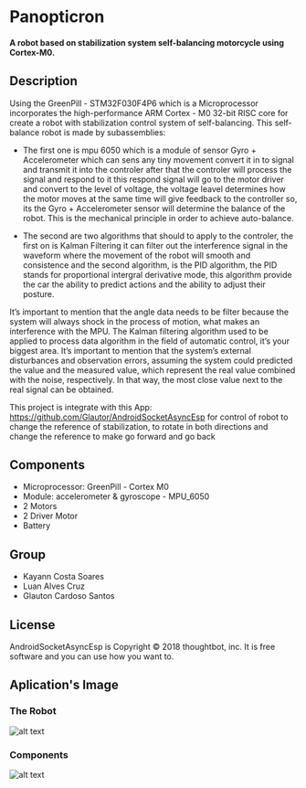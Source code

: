 # Panopticron
#### A robot based on stabilization system self-balancing motorcycle using Cortex-M0. 

## Description
Using the GreenPill - STM32F030F4P6 which is a Microprocessor incorporates the high-performance ARM Cortex - M0 32-bit RISC core for create a robot with stabilization control system of self-balancing. This self-balance robot is made by subassemblies: 

* The first one is mpu 6050 which is a module of sensor Gyro + Accelerometer which can sens any tiny movement convert it in to signal and transmit it into the controler after that the controler will process the signal and respond to it this respond signal will go to the motor driver and convert to the level of voltage, the voltage leavel determines how the motor moves at the same time  will give feedback to the controller so, its the Gyro + Accelerometer sensor will determine the balance of the robot. This is the mechanical principle in order to achieve auto-balance.

* The second are two algorithms that should to apply to the controler, the first on is Kalman Filtering it can filter out the interference signal in the waveform where the movement of the robot will smooth and consistence and the second algorithm, is the PID algorithm, the PID stands for  proportional intergral derivative mode, this algorithm provide the car the ability to predict actions and the ability to adjust their posture. 

It’s important to mention that the angle data needs to be filter because the system will always shock in the process of motion, what makes an interference with the MPU. The Kalman filtering algorithm used to be applied to process data algorithm in the field of automatic control, it’s your biggest area. It’s important to mention that the system’s external disturbances and observation errors, assuming the system could predicted the value and the measured value, which represent the real value combined with the noise, respectively. In that way, the most close value next to the real signal can be obtained.

This project is integrate with this App: https://github.com/Glautor/AndroidSocketAsyncEsp
for control of robot to change the reference of stabilization, to rotate in both directions and change the reference to make go forward and go back


## Components
* Microprocessor: GreenPill - Cortex M0
* Module: accelerometer & gyroscope - MPU_6050
* 2 Motors
* 2 Driver Motor
* Battery

## Group
* Kayann Costa Soares
* Luan Alves Cruz
* Glauton Cardoso Santos

License
----------

AndroidSocketAsyncEsp is Copyright © 2018 thoughtbot, inc. It is free software and you can use how you want to.

Aplication's Image
----------

### The Robot
![alt text](https://uploaddeimagens.com.br/images/001/771/400/full/photo_2018-12-10_10-47-46.jpg?1544449694)
### Components
![alt text](https://uploaddeimagens.com.br/images/001/771/395/full/photo_2018-12-10_10-46-39.jpg?1544449628)
